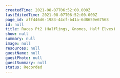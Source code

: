 ```yaml
---
createdTime: 2021-08-07T06:52:00.000Z
lastEditedTime: 2021-08-07T06:52:00.000Z
page_id: aff446d6-1983-44cf-b41a-6d8659e67568
id: null
title: Races Pt2 (Halflings, Gnomes, Half Elves)
show: null
summary: null
image: null
resources: null
guestName: null
guestPhoto: null
guestSummary: null
status: Recorded
---
```



